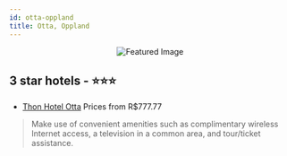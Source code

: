 ```yaml
---
id: otta-oppland
title: Otta, Oppland
---
```


<center><img src="https://i.travelapi.com/hotels/1000000/530000/523700/523602/05719148_z.jpg" alt="Featured Image" /></center>


##  3 star hotels - ⭐️⭐️⭐️

-    [Thon Hotel Otta](https://www.hurb.com/br/hotels/otta/thon-hotel-otta-JNP-JP798658?cmp=18055) Prices from R$777.77
   > Make use of convenient amenities such as complimentary wireless Internet access, a television in a common area, and tour/ticket assistance.
